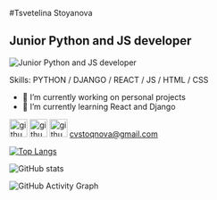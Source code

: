 #Tsvetelina Stoyanova
## Junior Python and JS developer
![Junior Python and JS developer](https://github.com/Tsveti1103)


Skills: 
PYTHON / DJANGO / REACT / JS / HTML / CSS

- 🔭 I’m currently working on personal projects 
- 🌱 I’m currently learning React and Django 



[<img height="32" width="32" src="https://cdn.simpleicons.org/github/red" alt='github' height='40' />](https://github.com/Tsveti1103)
[<img height="32" width="32" src="https://cdn.simpleicons.org/linkedin/red" alt='github' height='40' />](https://www.linkedin.com/in/tsvetelinastoyanovats//)
<img height="32" width="32" src="https://cdn.simpleicons.org/gmail/red" alt='github' height='40' /> cvstoqnova@gmail.com


[![Top Langs](https://github-readme-stats.vercel.app/api/top-langs/?username=Tsveti1103)](https://github.com/anuraghazra/github-readme-stats)

![GitHub stats](https://github-readme-stats.vercel.app/api?username=Tsveti1103&show_icons=true)  

![GitHub Activity Graph](https://activity-graph.herokuapp.com/graph?username=https://github.com/Tsveti1103)  

